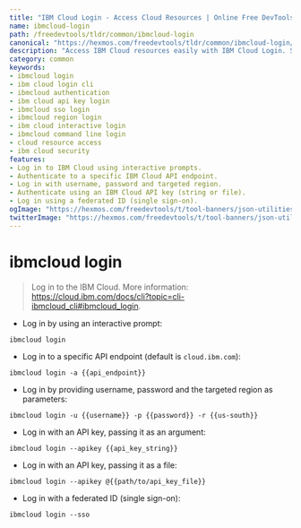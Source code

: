 ```yaml
---
title: "IBM Cloud Login - Access Cloud Resources | Online Free DevTools by Hexmos"
name: ibmcloud-login
path: /freedevtools/tldr/common/ibmcloud-login
canonical: "https://hexmos.com/freedevtools/tldr/common/ibmcloud-login/"
description: "Access IBM Cloud resources easily with IBM Cloud Login. Securely authenticate and manage your cloud environment. Free online tool, no registration required."
category: common
keywords:
- ibmcloud login
- ibm cloud login cli
- ibmcloud authentication
- ibm cloud api key login
- ibmcloud sso login
- ibmcloud region login
- ibm cloud interactive login
- ibmcloud command line login
- cloud resource access
- ibm cloud security
features:
- Log in to IBM Cloud using interactive prompts.
- Authenticate to a specific IBM Cloud API endpoint.
- Log in with username, password and targeted region.
- Authenticate using an IBM Cloud API key (string or file).
- Log in using a federated ID (single sign-on).
ogImage: "https://hexmos.com/freedevtools/t/tool-banners/json-utilities-banner.png"
twitterImage: "https://hexmos.com/freedevtools/t/tool-banners/json-utilities-banner.png"
---
```


# ibmcloud login

> Log in to the IBM Cloud.
> More information: <https://cloud.ibm.com/docs/cli?topic=cli-ibmcloud_cli#ibmcloud_login>.

- Log in by using an interactive prompt:

`ibmcloud login`

- Log in to a specific API endpoint (default is `cloud.ibm.com`):

`ibmcloud login -a {{api_endpoint}}`

- Log in by providing username, password and the targeted region as parameters:

`ibmcloud login -u {{username}} -p {{password}} -r {{us-south}}`

- Log in with an API key, passing it as an argument:

`ibmcloud login --apikey {{api_key_string}}`

- Log in with an API key, passing it as a file:

`ibmcloud login --apikey @{{path/to/api_key_file}}`

- Log in with a federated ID (single sign-on):

`ibmcloud login --sso`

